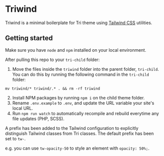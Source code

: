 # Triwind

Triwind is a minimal boilerplate for Tri theme using [Tailwind CSS](https://tailwindcss.com/) utilities.

## Getting started

Make sure you have `node` and `npm` installed on your local environment.

After pulling this repo to your `tri-child` folder:
1. Move the files inside the `triwind` folder into the parent folder, `tri-child`. You can do this by running the following command in the `tri-child` folder:
```
mv triwind/* triwind/.* . && rm -rf triwind
```
2. Install NPM packages by running `npm i` on the child theme folder.
3. Rename `.env.example` to `.env`, and update the URL variable your site's local URL.
4. Run `npm run watch` to automatically recompile and rebuild everytime any file updates (PHP, SCSS).

A prefix has been added to the Tailwind configuration to explicitly distinguish Tailwind classes from Tri classes. The default prefix has been set to `tw-`.

e.g. you can use `tw-opacity-50` to style an element with `opacity: 50%;`.

